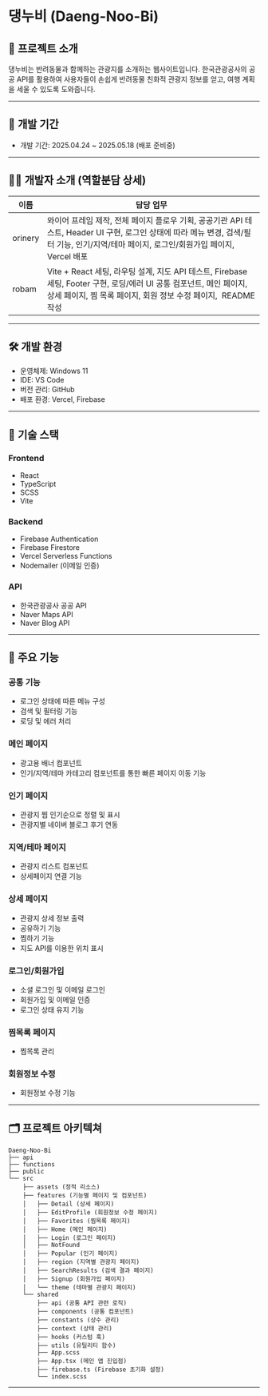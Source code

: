 # 댕누비 (Daeng-Noo-Bi)

## 🐾 프로젝트 소개

댕누비는 반려동물과 함께하는 관광지를 소개하는 웹사이트입니다. 한국관광공사의 공공 API를 활용하여 사용자들이 손쉽게 반려동물 친화적 관광지 정보를 얻고, 여행 계획을 세울 수 있도록 도와줍니다.

---

## 📅 개발 기간

* 개발 기간: 2025.04.24 \~ 2025.05.18 (배포 준비중)

---

## 👩‍💻 개발자 소개 (역할분담 상세)

| 이름   | 담당 업무                                                                                                                             |
| ---- | --------------------------------------------------------------------------------------------------------------------------------- |
| orinery | 와이어 프레임 제작, 전체 페이지 플로우 기획, 공공기관 API 테스트, Header UI 구현, 로그인 상태에 따라 메뉴 변경, 검색/필터 기능, 인기/지역/테마 페이지, 로그인/회원가입 페이지, Vercel 배포          |
| robam | Vite + React 세팅, 라우팅 설계, 지도 API 테스트, Firebase 세팅, Footer 구현, 로딩/에러 UI 공통 컴포넌트, 메인 페이지, 상세 페이지, 찜 목록 페이지, 회원 정보 수정 페이지,  README 작성 |

---

## 🛠 개발 환경

* 운영체제: Windows 11
* IDE: VS Code
* 버전 관리: GitHub
* 배포 환경: Vercel, Firebase

---

## 🧩 기술 스택

### Frontend

* React
* TypeScript
* SCSS
* Vite

### Backend

* Firebase Authentication
* Firebase Firestore
* Vercel Serverless Functions
* Nodemailer (이메일 인증)

### API

* 한국관광공사 공공 API
* Naver Maps API
* Naver Blog API

---

## 🌟 주요 기능

### 공통 기능

* 로그인 상태에 따른 메뉴 구성
* 검색 및 필터링 기능
* 로딩 및 에러 처리

### 메인 페이지

* 광고용 배너 컴포넌트
* 인기/지역/테마 카테고리 컴포넌트를 통한 빠른 페이지 이동 기능

### 인기 페이지

* 관광지 찜 인기순으로 정렬 및 표시
* 관광지별 네이버 블로그 후기 연동

### 지역/테마 페이지

* 관광지 리스트 컴포넌트
* 상세페이지 연결 기능

### 상세 페이지

* 관광지 상세 정보 출력
* 공유하기 기능
* 찜하기 기능
* 지도 API를 이용한 위치 표시

### 로그인/회원가입

* 소셜 로그인 및 이메일 로그인
* 회원가입 및 이메일 인증
* 로그인 상태 유지 기능

### 찜목록 페이지

* 찜목록 관리

### 회원정보 수정

* 회원정보 수정 기능

---

## 🗂 프로젝트 아키텍쳐

```
Daeng-Noo-Bi
├── api
├── functions
├── public
└── src
    ├── assets (정적 리소스)
    ├── features (기능별 페이지 및 컴포넌트)
    │   ├── Detail (상세 페이지)
    │   ├── EditProfile (회원정보 수정 페이지)
    │   ├── Favorites (찜목록 페이지)
    │   ├── Home (메인 페이지)
    │   ├── Login (로그인 페이지)
    │   ├── NotFound 
    │   ├── Popular (인기 페이지)
    │   ├── region (지역별 관광지 페이지)
    │   ├── SearchResults (검색 결과 페이지)
    │   ├── Signup (회원가입 페이지)
    │   └── theme (테마별 관광지 페이지)
    └── shared
        ├── api (공통 API 관련 로직)
        ├── components (공통 컴포넌트)
        ├── constants (상수 관리)
        ├── context (상태 관리)
        ├── hooks (커스텀 훅)
        ├── utils (유틸리티 함수)
        ├── App.scss
        ├── App.tsx (메인 앱 진입점)
        ├── firebase.ts (Firebase 초기화 설정)
        └── index.scss
```

---

